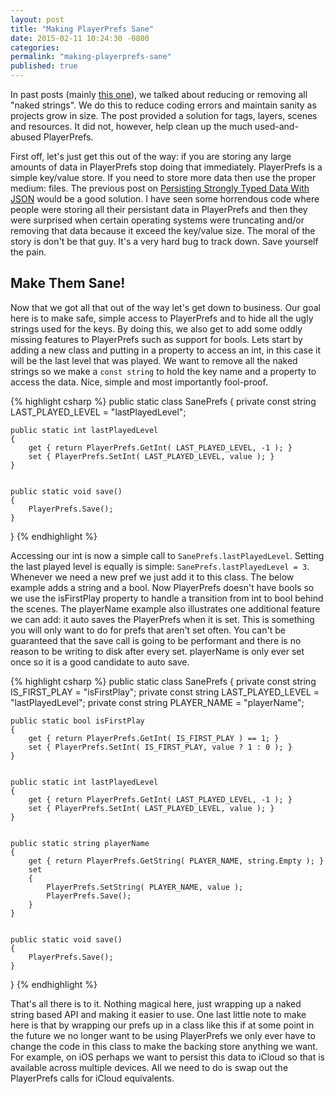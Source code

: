 ```yaml
---
layout: post
title: "Making PlayerPrefs Sane"
date: 2015-02-11 10:24:30 -0800
categories:
permalink: "making-playerprefs-sane"
published: true
---
```


In past posts (mainly [this one](/constants-generator-kit)), we talked about reducing or removing all "naked strings". We do this to reduce coding errors and maintain sanity as projects grow in size. The post provided a solution for tags, layers, scenes and resources. It did not, however, help clean up the much used-and-abused PlayerPrefs.

<!-- more -->

First off, let's just get this out of the way: if you are storing any large amounts of data in PlayerPrefs stop doing that immediately. PlayerPrefs is a simple key/value store. If you need to store more data then use the proper medium: files. The previous post on [Persisting Strongly Typed Data With JSON](http://blog.prime31.com/persisting-data-with-json) would be a good solution. I have seen some horrendous code where people were storing all their persistant data in PlayerPrefs and then they were surprised when certain operating systems were truncating and/or removing that data because it exceed the key/value size. The moral of the story is don't be that guy. It's a very hard bug to track down. Save yourself the pain.


## Make Them Sane!

Now that we got all that out of the way let's get down to business. Our goal here is to make safe, simple access to PlayerPrefs and to hide all the ugly strings used for the keys. By doing this, we also get to add some oddly missing features to PlayerPrefs such as support for bools. Lets start by adding a new class and putting in a property to access an int, in this case it will be the last level that was played. We want to remove all the naked strings so we make a `const string` to hold the key name and a property to access the data. Nice, simple and most importantly fool-proof.


{% highlight csharp %}
public static class SanePrefs
{
	private const string LAST_PLAYED_LEVEL = "lastPlayedLevel";


	public static int lastPlayedLevel
	{
		get { return PlayerPrefs.GetInt( LAST_PLAYED_LEVEL, -1 ); }
		set { PlayerPrefs.SetInt( LAST_PLAYED_LEVEL, value ); }
	}


	public static void save()
	{
		PlayerPrefs.Save();
	}
}
{% endhighlight %}


Accessing our int is now a simple call to `SanePrefs.lastPlayedLevel`. Setting the last played level is equally is simple: `SanePrefs.lastPlayedLevel = 3`. Whenever we need a new pref we just add it to this class. The below example adds a string and a bool. Now PlayerPrefs doesn't have bools so we use the isFirstPlay property to handle a transition from int to bool behind the scenes. The playerName example also illustrates one additional feature we can add: it auto saves the PlayerPrefs when it is set. This is something you will only want to do for prefs that aren't set often. You can't be guaranteed that the save call is going to be performant and there is no reason to be writing to disk after every set. playerName is only ever set once so it is a good candidate to auto save.


{% highlight csharp %}
public static class SanePrefs
{
	private const string IS_FIRST_PLAY = "isFirstPlay";
	private const string LAST_PLAYED_LEVEL = "lastPlayedLevel";
	private const string PLAYER_NAME = "playerName";


	public static bool isFirstPlay
	{
		get { return PlayerPrefs.GetInt( IS_FIRST_PLAY ) == 1; }
		set { PlayerPrefs.SetInt( IS_FIRST_PLAY, value ? 1 : 0 ); }
	}


	public static int lastPlayedLevel
	{
		get { return PlayerPrefs.GetInt( LAST_PLAYED_LEVEL, -1 ); }
		set { PlayerPrefs.SetInt( LAST_PLAYED_LEVEL, value ); }
	}


	public static string playerName
	{
		get { return PlayerPrefs.GetString( PLAYER_NAME, string.Empty ); }
		set
		{
			PlayerPrefs.SetString( PLAYER_NAME, value );
			PlayerPrefs.Save();
		}
	}


	public static void save()
	{
		PlayerPrefs.Save();
	}
}
{% endhighlight %}


That's all there is to it. Nothing magical here, just wrapping up a naked string based API and making it easier to use. One last little note to make here is that by wrapping our prefs up in a class like this if at some point in the future we no longer want to be using PlayerPrefs we only ever have to change the code in this class to make the backing store anything we want. For example, on iOS perhaps we want to persist this data to iCloud so that is available across multiple devices. All we need to do is swap out the PlayerPrefs calls for iCloud equivalents.
